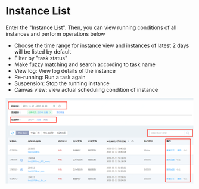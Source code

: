 # Instance List

Enter the "Instance List". Then, you can view running conditions of all instances and perform operations below
- Choose the time range for instance view and instances of latest 2 days will be listed by default
- Filter by "task status"
- Make fuzzy matching and search according to task name
- View log: View log details of the instance
- Re-running: Run a task again
- Suspension: Stop the running instance
- Canvas view: view actual scheduling condition of instance

![工作流运维](../../../../../image/Data-Factory/instance-list-1.png)


